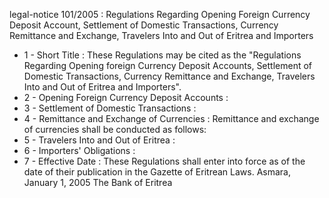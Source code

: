 legal-notice 101&#x2F;2005 : Regulations Regarding Opening Foreign Currency Deposit Account, Settlement of Domestic Transactions, Currency Remittance and Exchange, Travelers Into and Out of Eritrea and Importers 

<ul>
			<li>1 - Short Title : These Regulations may be cited as the &quot;Regulations Regarding Opening foreign Currency Deposit Accounts, Settlement of Domestic Transactions, Currency Remittance and Exchange, Travelers Into and Out of Eritrea and Importers&quot;. <ul>
			</ul></li>			<li>2 - Opening Foreign Currency Deposit Accounts : <ul>
			</ul></li>			<li>3 - Settlement of Domestic Transactions : <ul>
			</ul></li>			<li>4 - Remittance and Exchange of Currencies : Remittance and exchange of currencies shall be conducted as follows: <ul>
			</ul></li>			<li>5 - Travelers Into and Out of Eritrea : <ul>
			</ul></li>			<li>6 - Importers&#39; Obligations : <ul>
			</ul></li>			<li>7 - Effective Date : These Regulations shall enter into force as of the date of their publication in the Gazette of Eritrean Laws. 
Asmara, January 1, 2005 
The Bank of Eritrea<ul>
			</ul></li></ul>